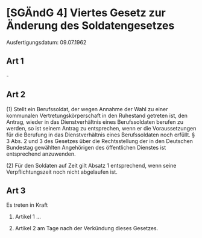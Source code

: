 # [SGÄndG 4] Viertes Gesetz zur Änderung des Soldatengesetzes

Ausfertigungsdatum: 09.07.1962

 

## Art 1

\-


## Art 2

(1) Stellt ein Berufssoldat, der wegen Annahme der Wahl zu einer kommunalen Vertretungskörperschaft in den Ruhestand getreten ist, den Antrag, wieder in das Dienstverhältnis eines Berufssoldaten berufen zu werden, so ist seinem Antrag zu entsprechen, wenn er die Voraussetzungen für die Berufung in das Dienstverhältnis eines Berufssoldaten noch erfüllt. § 3 Abs. 2 und 3 des Gesetzes über die Rechtsstellung der in den Deutschen Bundestag gewählten Angehörigen des öffentlichen Dienstes ist entsprechend anzuwenden.

(2) Für den Soldaten auf Zeit gilt Absatz 1 entsprechend, wenn seine Verpflichtungszeit noch nicht abgelaufen ist.


## Art 3

Es treten in Kraft

1. Artikel 1 ...

2. Artikel 2 am Tage nach der Verkündung dieses Gesetzes.
